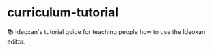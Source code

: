 # curriculum-tutorial
📚 Ideoxan's tutorial guide for teaching people how to use the Ideoxan editor.
